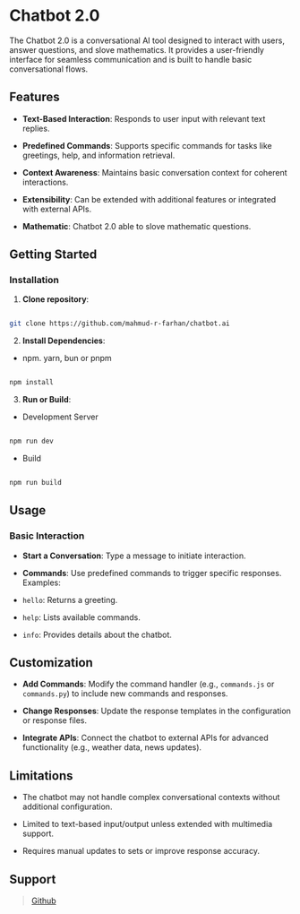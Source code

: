 # Chatbot 2.0

  

The Chatbot 2.0 is a conversational AI tool designed to interact with users, answer questions, and slove mathematics. It provides a user-friendly interface for seamless communication and is built to handle basic conversational flows.

  

## Features

-  **Text-Based Interaction**: Responds to user input with relevant text replies.

-  **Predefined Commands**: Supports specific commands for tasks like greetings, help, and information retrieval.

-  **Context Awareness**: Maintains basic conversation context for coherent interactions.

-  **Extensibility**: Can be extended with additional features or integrated with external APIs.
 
 -  **Mathematic**:  Chatbot 2.0 able to slove mathematic questions.

  

## Getting Started

  

### Installation

1.  **Clone repository**: 
```bash

git clone https://github.com/mahmud-r-farhan/chatbot.ai

```

2.  **Install Dependencies**: 
- npm. yarn, bun or pnpm
 ```bash
 
 npm install
 
 ```

3.  **Run or Build**: 
- Development Server
```bash

npm run dev

```
- Build
```bash

npm run build

```

## Usage

  

### Basic Interaction

-  **Start a Conversation**: Type a message to initiate interaction.

-  **Commands**: Use predefined commands to trigger specific responses. Examples:

-  `hello`: Returns a greeting.

-  `help`: Lists available commands.

-  `info`: Provides details about the chatbot.

  



## Customization

-  **Add Commands**: Modify the command handler (e.g., `commands.js` or `commands.py`) to include new commands and responses.

-  **Change Responses**: Update the response templates in the configuration or response files.

-  **Integrate APIs**: Connect the chatbot to external APIs for advanced functionality (e.g., weather data, news updates).


## Limitations

- The chatbot may not handle complex conversational contexts without additional configuration.

- Limited to text-based input/output unless extended with multimedia support.

- Requires manual updates to sets or improve response accuracy.

  
  

## Support

> [Github](https://github.com/mahmud-r-farhan/chatbot.ai/issues)